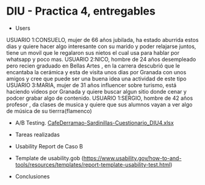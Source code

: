 # DIU - Practica 4, entregables


* Users 

USUARIO 1:CONSUELO, mujer de 66 años jubilada, ha estado aburrida estos dias y quiere hacer algo interesante con su marido y poder relajarse juntos, tiene un movil que le regalaron sus nietos el cual usa para hablar por whatsapp y poco mas.
USUARIO 2:NICO, hombre de 24 años desempleado pero recien graduado en Bellas Artes , en la carrera descubrió que le encantaba la cerámica y esta de visita unos dias por Granada con unos amigos y cree que puede ser una buena idea una actividad de este tipo
USUARIO 3:MARIA, mujer de 31 años influencer sobre turismo, está haciendo videos por Granada y quiere buscar algun sitio donde cenar y podcer grabar algo de contenido.
USUARIO 1:SERGIO, hombre de 42 años profesor , da clases de musica y quiere que sus alumnos vayan a ver algo de música de su tierrra(flamenco)

* A/B Testing. 
[CafeDerramao-Sardinillas-Cuestionario_DIU4.xlsx](https://github.com/seryiiqteca/DIU_CafeDerramao/files/11655658/CafeDerramao-Sardinillas-Cuestionario_DIU4.xlsx)


* Tareas realizadas 


* Usability Report de Caso B
* Template de usability.gob (https://www.usability.gov/how-to-and-tools/resources/templates/report-template-usability-test.html) 

* Conclusiones
